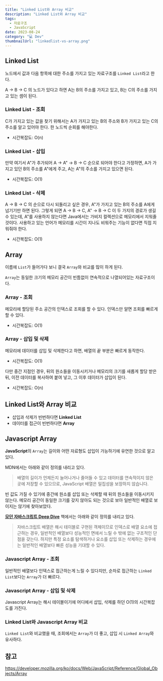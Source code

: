 ```yaml
---
title: "Linked List와 Array 비교"
description: "Linked List와 Array 비교"
tags:
  - 자료구조
  - JavaScript
date: 2023-08-24
category: "💻 Dev"
thumbnailUrl: "linkedlist-vs-array.png"
---
```


## Linked List

노드에서 값과 다음 항목에 대한 주소를 가지고 있는 자료구조를 `Linked List`라고 한다.

A → B → C 의 노드가 있다고 하면 A는 B의 주소를 가지고 있고, B는 C의 주소를 가지고 있는 셈이 된다.

### Linked List - 조회

C가 가지고 있는 값을 찾기 위해서는 A가 가지고 있는 B의 주소와 B가 가지고 있는 C의 주소를 알고 있어야 한다. 한 노드씩 순회를 해야한다.

- 시간복잡도: O(n)

### Linked List - 삽입

만약 여기서 A"가 추가되어 A → A" → B → C 순으로 되어야 한다고 가정하면, A가 가지고 있던 B의 주소를 A"에게 주고, A는 A"의 주소를 가지고 있으면 된다.

- 시간복잡도: O(1)

### Linked List - 삭제

A → B → C 의 순으로 다시 되돌리고 싶은 경우, A"가 가지고 있는 B의 주소를 A에게 넘기기만 하면 된다.
그렇게 되면 A → B → C, A" → B → C 이 두 가지의 경로가 생길 수 있는데, A"를 사용하지 않는다면 Java에서는 가비지 컬렉션으로 메모리에서 지워줄 것이다.
사용하고 있는 언어가 메모리를 시간이 지나도 비워주는 기능이 없다면 직접 지워줘야 한다.

- 시간복잡도: O(1)

## Array

이름에 `List`가 들어가다 보니 결국 `Array`와 비교를 많이 하게 된다.

`Array`는 동일한 크기의 메모리 공간이 빈틈없이 연속적으로 나열되어있는 자료구조이다.

### Array - 조회

메모리에 할당된 주소 공간의 인덱스로 조회를 할 수 있다. 인덱스만 알면 조회를 빠르게 할 수 있다.

- 시간복잡도: O(1)

### Array - 삽입 및 삭제

메모리에 데이터를 삽입 및 삭제한다고 하면, 배열의 끝 부분은 빠르게 동작한다.

- 시간복잡도: O(1)

다만 중간 지점인 경우, 뒤의 원소들을 이동시키거나 메모리의 크기를 새롭게 할당 받은 뒤, 이전 데이터를 복사하여 붙여 넣고, 그 이후 데이터가 삽입이 된다.

- 시간복잡도: O(n)

## Linked List와 Array 비교

- 삽입과 삭제가 빈번하다면 **Linked List**
- 데이터를 접근이 빈번하다면 **Array**

## Javascript Array

**JavaScript**의 `Array`는 길이와 어떤 자료형도 삽입이 가능하기에 유연한 것으로 알고 있다.

MDN에서는 아래와 같이 정의를 내리고 있다.

> 배열의 길이가 언제든지 늘어나거나 줄어들 수 있고 데이터를 연속적이지 않은 곳에 저장할 수 있으므로, JavaScript 배열은 밀집성을 보장하지 않습니다.

빈 값도 가질 수 있기에 중간에 원소를 삽입 또는 삭제할 때 뒤의 원소들을 이동시키지 않는다.
메모리 공간이 동일한 크기를 갖지 않아도 되는 것으로 보아 일반적인 배열로 보이지는 않기에 찾아보았다.

[**모던 자바스크립트 Deep Dive**](https://poiemaweb.com/js-array-is-not-arrray) 책에서는 아래와 같이 정의를 내리고 있다.

> 자바스크립트 배열은 해시 테이블로 구현된 객체이므로 인덱스로 배열 요소에 접근하는 경우, 일반적인 배열보다 성능적인 면에서 느릴 수 밖에 없는 구조적인 단점을 갖는다. 하지만 특정 요소를 탐색하거나 요소를 삽입 또는 삭제하는 경우에는 일반적인 배열보다 빠른 성능을 기대할 수 있다.

### Javascript Array - 조회

일반적인 배열보다 인덱스로 접근하는게 느릴 수 있다지만, 순차로 접근하는 `Linked List`보다는 `Array`가 더 빠르다.

### Javascript Array - 삽입 및 삭제

Javascript Array는 해시 테이블이기에 어디에서 삽입, 삭제를 하던 O(1)의 시간복잡도를 가진다.

### Linked List와 Javascript Array 비교

`Linked List`와 비교했을 때, 조회에서는 `Array`가 더 좋고, 삽입 시 `Linked Array`와 유사하다.

## 참고

https://developer.mozilla.org/ko/docs/Web/JavaScript/Reference/Global_Objects/Array
